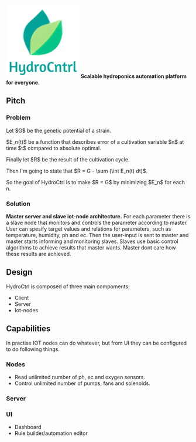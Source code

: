 <img width="200" height = "200" alt = "HydroCntrl logo" src="res/hydroCntrl-logo2.png">
<strong>Scalable hydroponics automation platform for everyone.</strong>

## Pitch
### Problem
<p>Let $G$ be the genetic potential of a strain.</p>
<p>$E_n(t)$ be a function that describes error of a cultivation variable $n$ at time $t$ compared to absolute optimal.</p>
<p>Finally let $R$ be the result of the cultivation cycle.</p>
<p>Then I'm going to state that $R = G - \sum (\int E_n(t) dt)$.</p>
<p>So the goal of HydroCtrl is to make $R = G$ by minimizing $E_n$ for each n.</p>

### Solution
<strong>Master server and slave iot-node architecture.</strong>
For each parameter there is a slave node that monitors and controls the parameter according to master.
User can spesify target values and relations for parameters, such as temperature, humidity, ph and ec.
Then the user-input is sent to master and master starts informing and monitoring slaves.
Slaves use basic control algorithms to achieve results that master wants.
Master dont care how these results are achieved.


## Design
HydroCtrl is composed of three main compoments:
- Client 
- Server 
- Iot-nodes

## Capabilities
In practise IOT nodes can do whatever, but from UI they can be configured to do following things.
### Nodes
- Read unlimited number of ph, ec and oxygen sensors.
- Control unlimited number of pumps, fans and solenoids.
### Server

### UI
- Dashboard
- Rule builder/automation editor


